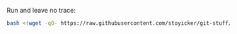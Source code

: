 Run and leave no trace:

```bash
bash <(wget -qO- https://raw.githubusercontent.com/stoyicker/git-stuff/master/config.sh) 
```
